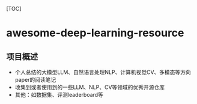 [TOC]

# awesome-deep-learning-resource

## 项目概述
- 个人总结的大模型LLM、自然语言处理NLP、计算机视觉CV、多模态等方向paper的阅读笔记
- 收集到或者使用到的一些LLM、NLP、CV等领域的优秀开源仓库
- 其他：如数据集、评测leaderboard等

